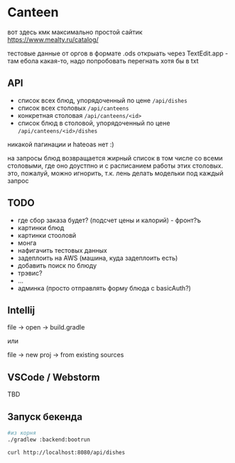 # Canteen


вот здесь кмк максимально простой сайтик https://www.mealty.ru/catalog/

тестовые данные от оргов в формате .ods открыать через TextEdit.app - 
там ебола какая-то, надо попробовать перегнать хотя бы в txt


## API

- список всех блюд, упорядоченный по цене `/api/dishes`
- список всех столовых `/api/canteens`
- конкретная столовая `/api/canteens/<id>`
- список блюд в столовой, упорядоченный по цене `/api/canteens/<id>/dishes`

никакой пагинации и hateoas нет :)

на запросы блюд возвращается жирный список в том числе со всеми столовыми, где оно доустпно и
с расписанием работы этих столовых. это, пожалуй, можно игнорить, т.к. лень делать 
модельки под каждый запрос  


## TODO

- где сбор заказа будет? (подсчет цены и калорий) - фронт?ъ
- картинки блюд
- картинки стооловй
- монга 
- нафигачить тестовых данных
- задеплоить на AWS (машина, куда задеплоить есть)
- добавить поиск по блюду
- трэвис?
- ...
- админка (просто отправлять форму блюда с basicAuth?)


## Intellij

file -> open -> build.gradle

или

file -> new proj -> from existing sources


## VSCode / Webstorm

TBD


## Запуск бекенда

```bash
#из корня
./gradlew :backend:bootrun

curl http://localhost:8080/api/dishes
```